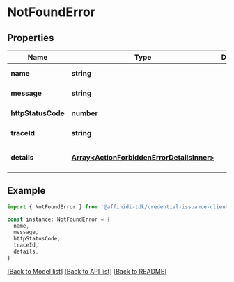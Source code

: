 # NotFoundError

## Properties

| Name               | Type                                                                                     | Description | Notes                             |
| ------------------ | ---------------------------------------------------------------------------------------- | ----------- | --------------------------------- |
| **name**           | **string**                                                                               |             | [default to undefined]            |
| **message**        | **string**                                                                               |             | [default to undefined]            |
| **httpStatusCode** | **number**                                                                               |             | [default to undefined]            |
| **traceId**        | **string**                                                                               |             | [default to undefined]            |
| **details**        | [**Array&lt;ActionForbiddenErrorDetailsInner&gt;**](ActionForbiddenErrorDetailsInner.md) |             | [optional] [default to undefined] |

## Example

```typescript
import { NotFoundError } from '@affinidi-tdk/credential-issuance-client'

const instance: NotFoundError = {
  name,
  message,
  httpStatusCode,
  traceId,
  details,
}
```

[[Back to Model list]](../README.md#documentation-for-models) [[Back to API list]](../README.md#documentation-for-api-endpoints) [[Back to README]](../README.md)
